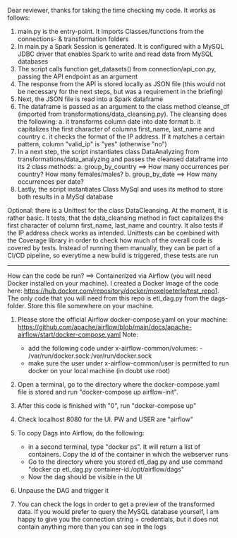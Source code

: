 Dear reviewer,
thanks for taking the time checking my code. It works as follows:
1. main.py is the entry-point. It imports Classes/functions from the connections- & transformation folders 
2. In main.py a Spark Session is generated. It is configured with a MySQL JDBC driver that enables Spark to write and read data from MySQL databases
3. The script calls function get_datasets() from connection/api_con.py, passing the API endpoint as an argument
4. The response from the API is stored locally as JSON file (this would not be necessary for the next steps, but was a requirement in the briefing)
5. Next, the JSON file is read into a Spark dataframe
6. The dataframe is passed as an argument to the class method cleanse_df (imported from transformations/data_cleansing.py). The cleansing does the following:
    a. it transforms column date into date format
    b. it capitalizes the first character of columns first_name, last_name and country
    c. it checks the format of the IP address. If it matches a certain pattern, column "valid_ip" is "yes" (otherwise "no")
7. In a next step, the script instantiates class DataAnalyzing from transformations/data_analyzing and passes the cleansed dataframe into its 2 class methods:
    a. group_by_country ==> How many occurrences per country? How many females/males?
    b. group_by_date ==> How many occurrences per date?
8. Lastly, the script instantiates Class MySql and uses its method to store both results in a MySql database

Optional: there is a Unittest for the class DataCleansing. At the moment, it is rather basic. It tests, that the data_cleansing method 
          in fact capitalizes the first character of column first_name, last_name and country. It also tests if the IP address check works as intended. 
          Unittests can be combined with the Coverage library in order to check how much of the overall code is covered by tests. 
          Instead of running them manually, they can be part of a CI/CD pipeline, so everytime a new build is triggered, these tests are run
          
------------------------------------------------------------------------------------------------------------------------------------------------------------

How can the code be run? ==> Containerized via Airflow (you will need Docker installed on your machine).
I created a Docker Image of the code here: https://hub.docker.com/repository/docker/moxelpeterle/test_repo1. 
The only code that you will need from this repo is etl_dag.py from the dags-folder. Store this file somewhere on your machine.

1. Please store the official Airflow docker-compose.yaml on your machine: 
    https://github.com/apache/airflow/blob/main/docs/apache-airflow/start/docker-compose.yaml
Note: 
    - add the following code under x-airflow-common/volumes: - /var/run/docker.sock:/var/run/docker.sock
    - make sure the user under x-airflow-common/user is permitted to run docker on your local machine (in doubt use root)

2. Open a terminal, go to the directory where the docker-compose.yaml file is stored and run "docker-compose up airflow-init". 
3. After this code is finished with "0", run "docker-compose up"
4. Check localhost 8080 for the UI. PW and USER are "airflow"
5. To copy Dags into Airflow, do the following:
    - in a second terminal, type "docker ps". It will return a list of containers. Copy the id of the container in which the webserver runs
    - Go to the directory where you stored etl_dag.py and use command "docker cp etl_dag.py container-id:/opt/airflow/dags" 
    - Now the dag should be visible in the UI
6. Unpause the DAG and trigger it
7. You can check the logs in order to get a preview of the transformed data. If you would prefer to query the MySQL database yourself, I am happy to give
    you the connection string + credentials, but it does not contain anything more than you can see in the logs
